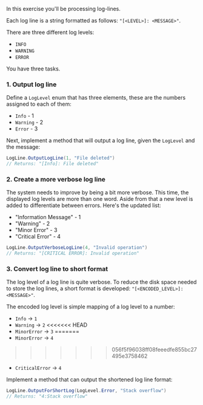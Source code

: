 In this exercise you'll be processing log-lines.

Each log line is a string formatted as follows: `"[<LEVEL>]: <MESSAGE>"`.

There are three different log levels:

- `INFO`
- `WARNING`
- `ERROR`

You have three tasks.

### 1. Output log line

Define a `LogLevel` enum that has three elements, these are the numbers assigned to each of them:

- `Info` - 1
- `Warning` - 2
- `Error` - 3

Next, implement a method that will output a log line, given the `LogLevel` and the message:

```csharp
LogLine.OutputLogLine(1, "File deleted")
// Returns: "[Info]: File deleted"
```

### 2. Create a more verbose log line

The system needs to improve by being a bit more verbose. This time, the displayed log levels are more than one word. Aside from that a new level is added to differentiate between errors. Here's the updated list:

- "Information Message" - 1
- "Warning" - 2
- "Minor Error" - 3
- "Critical Error" - 4

```csharp
LogLine.OutputVerboseLogLine(4, "Invalid operation")
// Returns: "[CRITICAL ERROR]: Invalid operation"
```

### 3. Convert log line to short format

The log level of a log line is quite verbose. To reduce the disk space needed to store the log lines, a short format is developed: `"[<ENCODED_LEVEL>]:<MESSAGE>"`.

The encoded log level is simple mapping of a log level to a number:

- `Info` -> `1`
- `Warning` -> `2`
<<<<<<< HEAD
- `MinorError` -> `3`
=======
- `MinorError` -> `4`
>>>>>>> 056f5f96038ff08feeedfe855bc27495e3758462
- `CriticalError` -> `4`

Implement a method that can output the shortened log line format:

```csharp
LogLine.OutputForShortLog(LogLevel.Error, "Stack overflow")
// Returns: "4:Stack overflow"
```
